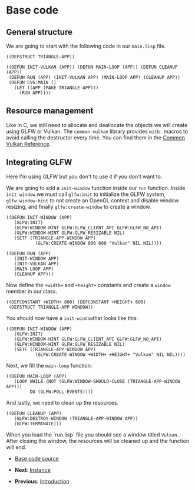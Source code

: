 <h1 id="header:CVG:BASE-CODE-HEADER">Base code</h1>

<h2 id="header:ADP:HEADERTAG5">General structure</h2>

We are going to start with the following code in our ``` main.lisp ``` file\.

`````Lisp
((DEFSTRUCT TRIANGLE-APP))

((DEFUN INIT-VULKAN (APP)) (DEFUN MAIN-LOOP (APP)) (DEFUN CLEANUP (APP))
 (DEFUN RUN (APP) (INIT-VULKAN APP) (MAIN-LOOP APP) (CLEANUP APP))
 (DEFUN CVG:MAIN ()
   (LET ((APP (MAKE-TRIANGLE-APP)))
     (RUN APP))))
`````

<h2 id="header:ADP:HEADERTAG6">Resource management</h2>

Like in C\, we still need to allocate and deallocate the objects we will create using GLFW or Vulkan\. 
The ``` common-vulkan ``` library provides ``` with- ``` macros to avoid calling the destructor every time\. You can find them in the <a href="/docs/reference/reference.md#header:COMMON-VULKAN:API-REFERENCE-HEADER">Common Vulkan Reference</a>\.

<h2 id="header:ADP:HEADERTAG7">Integrating GLFW</h2>

Here I\'m using GLFW but you don\'t to use it if you don\'t want to\.

We are going to add a ``` init-window ``` function inside our ``` run ``` function\. Inside ``` init-window ``` we must call ``` glfw:init ``` to initialize the GLFW system\, ``` glfw:window-hint ``` to not create an OpenGL context and disable window resizing\, and finally ``` glfw:create-window ``` to create a window\.

`````Lisp
((DEFUN INIT-WINDOW (APP)
   (GLFW:INIT)
   (GLFW:WINDOW-HINT GLFW:GLFW_CLIENT_API GLFW:GLFW_NO_API)
   (GLFW:WINDOW-HINT GLFW:GLFW_RESIZABLE NIL)
   (SETF (TRIANGLE-APP-WINDOW APP)
           (GLFW:CREATE-WINDOW 800 600 "Vulkan" NIL NIL))))

((DEFUN RUN (APP)
   (INIT-WINDOW APP)
   (INIT-VULKAN APP)
   (MAIN-LOOP APP)
   (CLEANUP APP)))
`````

Now define the ``` +width+ ``` and ``` +height+ ``` constants and create a ``` window ``` member in our class\.

`````Lisp
((DEFCONSTANT +WIDTH+ 800) (DEFCONSTANT +HEIGHT+ 600)
 (DEFSTRUCT TRIANGLE-APP WINDOW))
`````

You should now have a ``` init-window ```that looks like this\:

`````Lisp
((DEFUN INIT-WINDOW (APP)
   (GLFW:INIT)
   (GLFW:WINDOW-HINT GLFW:GLFW_CLIENT_API GLFW:GLFW_NO_API)
   (GLFW:WINDOW-HINT GLFW:GLFW_RESIZABLE NIL)
   (SETF (TRIANGLE-APP-WINDOW APP)
           (GLFW:CREATE-WINDOW +WIDTH+ +HEIGHT+ "Vulkan" NIL NIL))))
`````

Next\, we fill the ``` main-loop ``` function\:

`````Lisp
((DEFUN MAIN-LOOP (APP)
   (LOOP WHILE (NOT (GLFW:WINDOW-SHOULD-CLOSE (TRIANGLE-APP-WINDOW APP)))
         DO (GLFW:POLL-EVENTS))))
`````

And lastly\, we need to clean up the resources\.

`````Lisp
((DEFUN CLEANUP (APP)
   (GLFW:DESTROY-WINDOW (TRIANGLE-APP-WINDOW APP))
   (GLFW:TERMINATE)))
`````

When you load the \`run\.lisp\` file you should see a window titled ``` Vulkan ```\. After closing the window\, the resources will be cleaned up and the function will end\.

* <a href="/docs/guide/base-code/main.md#header:CVG:BASE-CODE-SOURCE-HEADER">Base code source</a>

* <strong>Next</strong>\: <a href="/docs/guide/instance/instance.md#header:CVG:INSTANCE-HEADER">Instance</a>
* <strong>Previous</strong>\: <a href="/docs/guide/introduction.md#header:CVG:INTRODUCTION-HEADER">Introduction</a>

